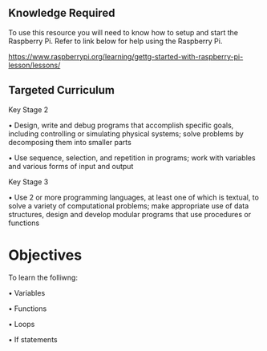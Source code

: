 ## Knowledge Required
To use this resource you will need to know how to setup and start the Raspberry Pi. Refer to link below for help using the Raspberry Pi. 


https://www.raspberrypi.org/learning/gettg-started-with-raspberry-pi-lesson/lessons/

## Targeted Curriculum
Key Stage 2

•   Design, write and debug programs that accomplish specific goals, including controlling or simulating physical systems; solve problems by decomposing them into smaller parts

•   Use sequence, selection, and repetition in programs; work with variables and various forms of input and output

Key Stage 3

•	Use 2 or more programming languages, at least one of which is textual, to solve a variety of computational problems; make appropriate use of data structures, design and develop modular programs that use procedures or functions

# Objectives
To learn the folliwng:

•	Variables

•	Functions

•	Loops

•	If statements